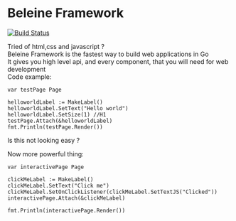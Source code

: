 # Beleine Framework
[![Build Status](https://travis-ci.com/kubastick/BeleineFramework.svg?token=bpH3SmbkspnyvKjSgrmq&branch=master)](https://travis-ci.com/kubastick/BeleineFramework)

Tried of html,css and javascript ?  
Beleine Framework is the fastest way to build web applications in Go  
It gives you high level api, and every component, that you will need for web development  
Code example:
```
var testPage Page

helloworldLabel := MakeLabel()
helloworldLabel.SetText("Hello world")
helloworldLabel.SetSize(1) //H1
testPage.Attach(&helloworldLabel)
fmt.Println(testPage.Render())
```

Is this not looking easy ?

Now more powerful thing:

```
var interactivePage Page

clickMeLabel := MakeLabel()
clickMeLabel.SetText("Click me")
clickMeLabel.SetOnClickListener(clickMeLabel.SetTextJS("Clicked"))
interactivePage.Attach(&clickMeLabel)

fmt.Println(interactivePage.Render())
```
